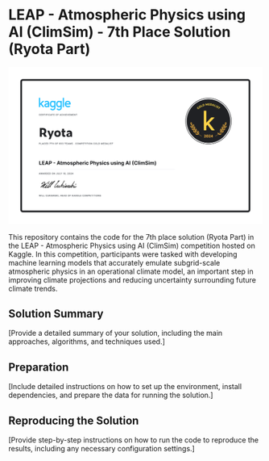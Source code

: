 # LEAP - Atmospheric Physics using AI (ClimSim) - 7th Place Solution (Ryota Part)
![certificate](./appendix/certificate.png)

This repository contains the code for the 7th place solution (Ryota Part) in the LEAP - Atmospheric Physics using AI (ClimSim) competition hosted on Kaggle. In this competition, participants were tasked with developing machine learning models that accurately emulate subgrid-scale atmospheric physics in an operational climate model, an important step in improving climate projections and reducing uncertainty surrounding future climate trends.

## Solution Summary

[Provide a detailed summary of your solution, including the main approaches, algorithms, and techniques used.]

## Preparation

[Include detailed instructions on how to set up the environment, install dependencies, and prepare the data for running the solution.]

## Reproducing the Solution

[Provide step-by-step instructions on how to run the code to reproduce the results, including any necessary configuration settings.]
